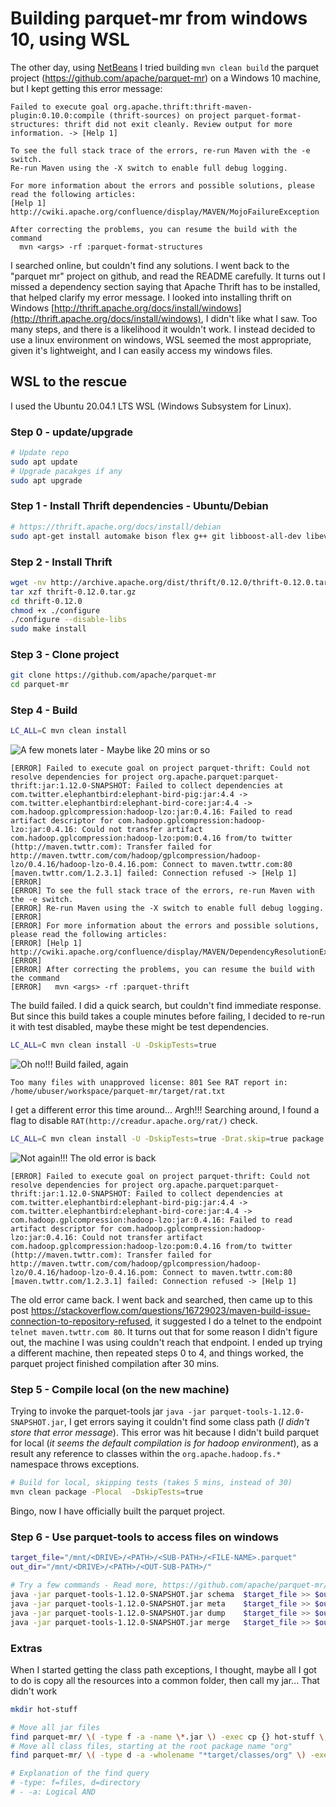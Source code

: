 # Building parquet-mr from windows 10, using WSL

The other day, using [NetBeans](https://netbeans.apache.org/) I tried building `mvn clean build` the parquet project (<https://github.com/apache/parquet-mr>) on a Windows 10 machine, but I kept getting this error message:

```none
Failed to execute goal org.apache.thrift:thrift-maven-plugin:0.10.0:compile (thrift-sources) on project parquet-format-structures: thrift did not exit cleanly. Review output for more information. -> [Help 1]

To see the full stack trace of the errors, re-run Maven with the -e switch.
Re-run Maven using the -X switch to enable full debug logging.

For more information about the errors and possible solutions, please read the following articles:
[Help 1] http://cwiki.apache.org/confluence/display/MAVEN/MojoFailureException

After correcting the problems, you can resume the build with the command
  mvn <args> -rf :parquet-format-structures
```

I searched online, but couldn't find any solutions. I went back to the "parquet mr" project on github, and read the README carefully. It turns out I missed a dependency section saying that Apache Thrift has to be installed, that helped clarify my error message. I looked into installing thrift on Windows [http://thrift.apache.org/docs/install/windows](http://thrift.apache.org/docs/install/windows), I didn't like what I saw. Too many steps, and there is a likelihood it wouldn't work. I instead decided to use a linux environment on windows, WSL seemed the most appropriate, given it's lightweight, and I can easily access my windows files.

## WSL to the rescue

I used the Ubuntu 20.04.1 LTS WSL (Windows Subsystem for Linux).

### Step 0 - update/upgrade

```sh
# Update repo
sudo apt update
# Upgrade pacakges if any
sudo apt upgrade
```

### Step 1 - Install Thrift dependencies - Ubuntu/Debian

```sh
# https://thrift.apache.org/docs/install/debian
sudo apt-get install automake bison flex g++ git libboost-all-dev libevent-dev libssl-dev libtool make pkg-config
```

### Step 2 - Install Thrift

```sh
wget -nv http://archive.apache.org/dist/thrift/0.12.0/thrift-0.12.0.tar.gz
tar xzf thrift-0.12.0.tar.gz
cd thrift-0.12.0
chmod +x ./configure
./configure --disable-libs
sudo make install
```

### Step 3 - Clone project

```sh
git clone https://github.com/apache/parquet-mr
cd parquet-mr
```

### Step 4 - Build

```sh
LC_ALL=C mvn clean install
```

![A few monets later - Maybe like 20 mins or so](..\res\img\much-much-later.gif)

```none
[ERROR] Failed to execute goal on project parquet-thrift: Could not resolve dependencies for project org.apache.parquet:parquet-thrift:jar:1.12.0-SNAPSHOT: Failed to collect dependencies at com.twitter.elephantbird:elephant-bird-pig:jar:4.4 -> com.twitter.elephantbird:elephant-bird-core:jar:4.4 -> com.hadoop.gplcompression:hadoop-lzo:jar:0.4.16: Failed to read artifact descriptor for com.hadoop.gplcompression:hadoop-lzo:jar:0.4.16: Could not transfer artifact com.hadoop.gplcompression:hadoop-lzo:pom:0.4.16 from/to twitter (http://maven.twttr.com): Transfer failed for http://maven.twttr.com/com/hadoop/gplcompression/hadoop-lzo/0.4.16/hadoop-lzo-0.4.16.pom: Connect to maven.twttr.com:80 [maven.twttr.com/1.2.3.1] failed: Connection refused -> [Help 1]
[ERROR]
[ERROR] To see the full stack trace of the errors, re-run Maven with the -e switch.
[ERROR] Re-run Maven using the -X switch to enable full debug logging.
[ERROR]
[ERROR] For more information about the errors and possible solutions, please read the following articles:
[ERROR] [Help 1] http://cwiki.apache.org/confluence/display/MAVEN/DependencyResolutionException
[ERROR]
[ERROR] After correcting the problems, you can resume the build with the command
[ERROR]   mvn <args> -rf :parquet-thrift
```

The build failed. I did a quick search, but couldn't find immediate response. But since this build takes a couple minutes before failing, I decided to re-run it with test disabled, maybe these might be test dependencies.

```sh
LC_ALL=C mvn clean install -U -DskipTests=true
```

![Oh no!!! Build failed, again](..\res\img\oh-no-bounce.gif)

```none
Too many files with unapproved license: 801 See RAT report in: /home/ubuser/workspace/parquet-mr/target/rat.txt
```

I get a different error this time around... Argh!!! Searching around, I found a flag to disable `RAT(http://creadur.apache.org/rat/)` check.

```sh
LC_ALL=C mvn clean install -U -DskipTests=true -Drat.skip=true package
```

![Not again!!! The old error is back](..\res\img\i-cant-believe-it-90-day-fiance.gif)

```none
[ERROR] Failed to execute goal on project parquet-thrift: Could not resolve dependencies for project org.apache.parquet:parquet-thrift:jar:1.12.0-SNAPSHOT: Failed to collect dependencies at com.twitter.elephantbird:elephant-bird-pig:jar:4.4 -> com.twitter.elephantbird:elephant-bird-core:jar:4.4 -> com.hadoop.gplcompression:hadoop-lzo:jar:0.4.16: Failed to read artifact descriptor for com.hadoop.gplcompression:hadoop-lzo:jar:0.4.16: Could not transfer artifact com.hadoop.gplcompression:hadoop-lzo:pom:0.4.16 from/to twitter (http://maven.twttr.com): Transfer failed for http://maven.twttr.com/com/hadoop/gplcompression/hadoop-lzo/0.4.16/hadoop-lzo-0.4.16.pom: Connect to maven.twttr.com:80 [maven.twttr.com/1.2.3.1] failed: Connection refused -> [Help 1]
```

The old error came back. I went back and searched, then came up to this post <https://stackoverflow.com/questions/16729023/maven-build-issue-connection-to-repository-refused>, it suggested I do a telnet to the endpoint `telnet maven.twttr.com 80`. It turns out that for some reason I didn't figure out, the machine I was using couldn't reach that endpoint. I ended up trying a different machine, then repeated steps 0 to 4, and things worked, the parquet project finished compilation after 30 mins.

### Step 5 - Compile local (on the new machine)

Trying to invoke the parquet-tools jar `java -jar parquet-tools-1.12.0-SNAPSHOT.jar`, I get errors saying it couldn't find some class path (*I didn't store that error message*). This error was hit because I didn't build parquet for local (*it seems the default compilation is for hadoop environment*), as a result any reference to classes within the `org.apache.hadoop.fs.*` namespace throws exceptions.

```sh
# Build for local, skipping tests (takes 5 mins, instead of 30)
mvn clean package -Plocal  -DskipTests=true
```

Bingo, now I have officially built the parquet project.

### Step 6 - Use parquet-tools to access files on windows

```sh
target_file="/mnt/<DRIVE>/<PATH>/<SUB-PATH>/<FILE-NAME>.parquet"
out_dir="/mnt/<DRIVE>/<PATH>/<OUT-SUB-PATH>/"

# Try a few commands - Read more, https://github.com/apache/parquet-mr/blob/master/parquet-tools/src/main/java/org/apache/parquet/tools/command/Registry.java
java -jar parquet-tools-1.12.0-SNAPSHOT.jar schema  $target_file >> $out_dir"schema.txt"
java -jar parquet-tools-1.12.0-SNAPSHOT.jar meta    $target_file >> $out_dir"meta.txt"
java -jar parquet-tools-1.12.0-SNAPSHOT.jar dump    $target_file >> $out_dir"dump.txt"
java -jar parquet-tools-1.12.0-SNAPSHOT.jar merge   $target_file >> $out_dir"merge.txt"
```

### Extras

When I started getting the class path exceptions, I thought, maybe all I got to do is copy all the resources into a common folder, then call my jar... That didn't work

```sh
mkdir hot-stuff

# Move all jar files
find parquet-mr/ \( -type f -a -name \*.jar \) -exec cp {} hot-stuff \;
# Move all class files, starting at the root package name "org"
find parquet-mr/ \( -type d -a -wholename "*target/classes/org" \) -exec cp -r {} hot-stuff \;

# Explanation of the find query
# -type: f=files, d=directory
# - -a: Logical AND
```
